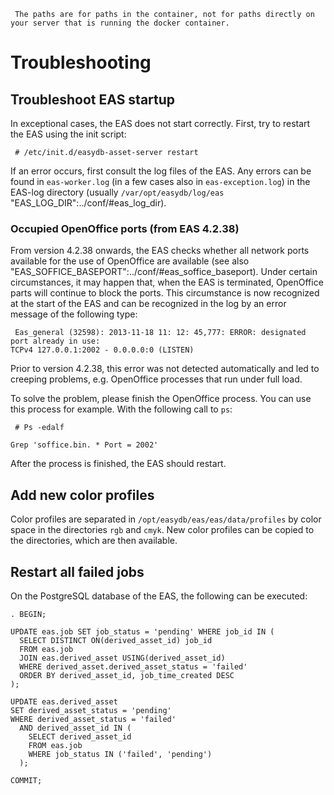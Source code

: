 ~~~
 The paths are for paths in the container, not for paths directly on your server that is running the docker container.
~~~


#  Troubleshooting

##  Troubleshoot EAS startup

In exceptional cases, the EAS does not start correctly. First, try to restart the EAS using the init script:

~~~
 # /etc/init.d/easydb-asset-server restart
~~~

If an error occurs, first consult the log files of the EAS. Any errors can be found in `eas-worker.log` (in a few cases also in `eas-exception.log`) in the EAS-log directory (usually `/var/opt/easydb/log/eas` "EAS_LOG_DIR":../conf/#eas_log_dir).

### Occupied OpenOffice ports (from EAS 4.2.38)

From version 4.2.38 onwards, the EAS checks whether all network ports available for the use of OpenOffice are available (see also "EAS_SOFFICE_BASEPORT":../conf/#eas_soffice_baseport). Under certain circumstances, it may happen that, when the EAS is terminated, OpenOffice parts will continue to block the ports. This circumstance is now recognized at the start of the EAS and can be recognized in the log by an error message of the following type:

~~~
 Eas_general (32598): 2013-11-18 11: 12: 45,777: ERROR: designated port already in use:
TCPv4 127.0.0.1:2002 - 0.0.0.0:0 (LISTEN)
~~~

Prior to version 4.2.38, this error was not detected automatically and led to creeping problems, e.g. OpenOffice processes that run under full load.

To solve the problem, please finish the OpenOffice process. You can use this process for example. With the following call to ` ps `:

~~~
 # Ps -edalf 
~~~

~~~
Grep 'soffice.bin. * Port = 2002'
~~~

After the process is finished, the EAS should restart.

##  Add new color profiles

Color profiles are separated in `/opt/easydb/eas/eas/data/profiles` by color space in the directories `rgb` and `cmyk`. New color profiles can be copied to the directories, which are then available.

##  Restart all failed jobs

On the PostgreSQL database of the EAS, the following can be executed:

~~~
. BEGIN;

UPDATE eas.job SET job_status = 'pending' WHERE job_id IN (
  SELECT DISTINCT ON(derived_asset_id) job_id
  FROM eas.job
  JOIN eas.derived_asset USING(derived_asset_id)
  WHERE derived_asset.derived_asset_status = 'failed'
  ORDER BY derived_asset_id, job_time_created DESC
);

UPDATE eas.derived_asset
SET derived_asset_status = 'pending'
WHERE derived_asset_status = 'failed'
  AND derived_asset_id IN (
    SELECT derived_asset_id
    FROM eas.job
    WHERE job_status IN ('failed', 'pending')
  );

COMMIT;

~~~